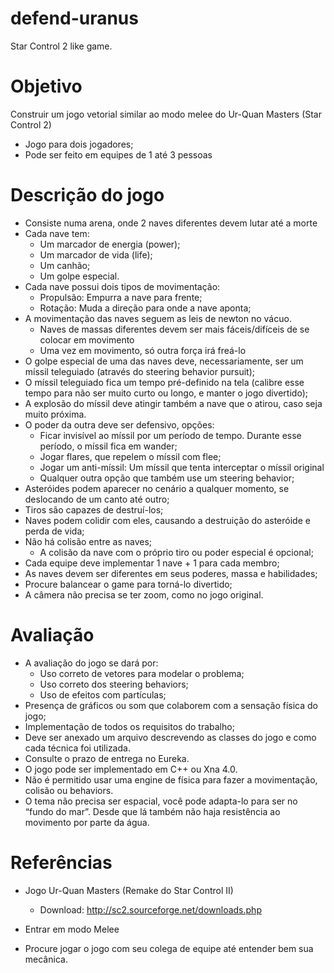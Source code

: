 defend-uranus
=============

Star Control 2 like game.

Objetivo
=============
Construir um jogo vetorial similar ao modo melee do Ur-Quan Masters (Star Control 2)
* Jogo para dois jogadores;
* Pode ser feito em equipes de 1 até 3 pessoas

Descrição do jogo
=============
* Consiste numa arena, onde 2 naves diferentes devem lutar até a morte
* Cada nave tem:
	* Um marcador de energia (power);
	* Um marcador de vida (life);
	* Um canhão;
	* Um golpe especial.
* Cada nave possui dois tipos de movimentação:
	* Propulsão: Empurra a nave para frente;
	* Rotação: Muda a direção para onde a nave aponta;
* A movimentação das naves seguem as leis de newton no vácuo.
	* Naves de massas diferentes devem ser mais fáceis/difíceis de se colocar em movimento
	* Uma vez em movimento, só outra força irá freá-lo	
* O golpe especial de uma das naves deve, necessariamente, ser um míssil teleguiado (através do steering behavior pursuit);
* O míssil teleguiado fica um tempo pré-definido na tela (calibre esse tempo para não ser muito curto ou longo, e manter o jogo divertido);
* A explosão do míssil deve atingir também a nave que o atirou, caso seja muito próxima.
* O poder da outra deve ser defensivo, opções:
	* Ficar invisível ao míssil por um período de tempo. Durante esse período, o míssil fica em wander;
	* Jogar flares, que repelem o míssil com flee;
	* Jogar um anti-míssil: Um míssil que tenta interceptar o míssil original
	* Qualquer outra opção que também use um steering behavior;
* Asteróides podem aparecer no cenário a qualquer momento, se deslocando de um canto até outro;
* Tiros são capazes de destruí-los;
* Naves podem colidir com eles, causando a destruição do asteróide e perda de vida;
* Não há colisão entre as naves;
	* A colisão da nave com o próprio tiro ou poder especial é opcional;
* Cada equipe deve implementar 1 nave + 1 para cada membro;
* As naves devem ser diferentes em seus poderes, massa e habilidades;
* Procure balancear o game para torná-lo divertido;
* A câmera não precisa se ter zoom, como no jogo original.

Avaliação
=============
* A avaliação do jogo se dará por:
	* Uso correto de vetores para modelar o problema;
	* Uso correto dos steering behaviors;
	* Uso de efeitos com partículas;
* Presença de gráficos ou som que colaborem com a sensação física do jogo;
* Implementação de todos os requisitos do trabalho;
* Deve ser anexado um arquivo descrevendo as classes do jogo e como cada técnica foi utilizada.
* Consulte o prazo de entrega no Eureka.
* O jogo pode ser implementado em C++ ou Xna 4.0.
* Não é permitido usar uma engine de física para fazer a movimentação, colisão ou behaviors.
* O tema não precisa ser espacial, você pode adapta-lo para ser no “fundo do mar”. Desde que lá também não haja resistência ao movimento por parte da água.

Referências
=============

* Jogo Ur-Quan Masters (Remake do Star Control II)
	* Download: http://sc2.sourceforge.net/downloads.php
* Entrar em modo Melee

* Procure jogar o jogo com seu colega de equipe até entender bem sua mecânica.
